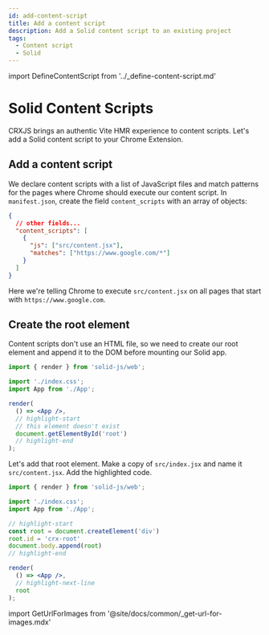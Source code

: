 ```yaml
---
id: add-content-script
title: Add a content script
description: Add a Solid content script to an existing project
tags:
  - Content script
  - Solid
---
```


import DefineContentScript from '../\_define-content-script.md'

# Solid Content Scripts

CRXJS brings an authentic Vite HMR experience to content scripts. Let's add a
Solid content script to your Chrome Extension.

<DefineContentScript/>

## Add a content script

We declare content scripts with a list of JavaScript files and match patterns
for the pages where Chrome should execute our content script. In
`manifest.json`, create the field `content_scripts` with an array of objects:

```json title="manifest.json"
{
  // other fields...
  "content_scripts": [
    {
      "js": ["src/content.jsx"],
      "matches": ["https://www.google.com/*"]
    }
  ]
}
```

Here we're telling Chrome to execute `src/content.jsx` on all pages that start
with `https://www.google.com`.

## Create the root element

Content scripts don't use an HTML file, so we need to create our root element
and append it to the DOM before mounting our Solid app.

```jsx title=src/index.jsx
import { render } from 'solid-js/web';

import './index.css';
import App from './App';

render(
  () => <App />,
  // highlight-start
  // this element doesn't exist
  document.getElementById('root')
  // highlight-end
);
```

Let's add that root element. Make a copy of `src/index.jsx` and name it
`src/content.jsx`. Add the highlighted code.

```jsx title=src/content.jsx
import { render } from 'solid-js/web';

import './index.css';
import App from './App';

// highlight-start
const root = document.createElement('div')
root.id = 'crx-root'
document.body.append(root)
// highlight-end

render(
  () => <App />,
  // highlight-next-line
  root
);
```

import GetUrlForImages from '@site/docs/common/\_get-url-for-images.mdx'

<GetUrlForImages framework="solid"/>
